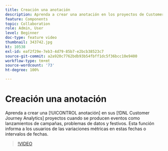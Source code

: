 ```yaml
---
title: Creación una anotación
description: Aprenda a crear una anotación en los proyectos de Customer Journey Analytics cuando se produzcan eventos como lanzamientos de campañas, problemas de datos y festivos. Esta función informa a los usuarios de las variaciones métricas en estas fechas o intervalos de fechas.
feature: Components
topic: Collaboration
role: Admin, User
level: Beginner
doc-type: feature video
thumbnail: 343742.jpg
kt: 10538
exl-id: eaf2f29e-7eb3-4d79-85b7-e2bcb38523c7
source-git-commit: a2a920c7762bdb93b54fbff1dc5f36bcc10e9400
workflow-type: tm+mt
source-wordcount: '73'
ht-degree: 100%

---
```


# Creación una anotación

Aprenda a crear una [!UICONTROL anotación] en sus [!DNL Customer Journey Analytics] proyectos cuando se producen eventos como lanzamientos de campañas, problemas de datos y festivos. Esta función informa a los usuarios de las variaciones métricas en estas fechas o intervalos de fechas.

>[!VIDEO](https://video.tv.adobe.com/v/3411834/?quality=12&learn=on&captions=spa)
